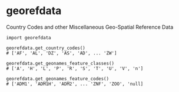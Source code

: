 # georefdata
Country Codes and other Miscellaneous Geo-Spatial Reference Data

```
import georefdata

georefdata.get_country_codes()
# ['AF', 'AL', 'DZ', 'AS', 'AD', ... 'ZW']

georefdata.get_geonames_feature_classes()
# ['A', 'H', 'L', 'P', 'R', 'S', 'T', 'U', 'V', 'n']

georefdata.get_geonames_feature_codes()
# ['ADM1', 'ADM1H', 'ADM2', ... 'ZNF', 'ZOO', 'null]
```
